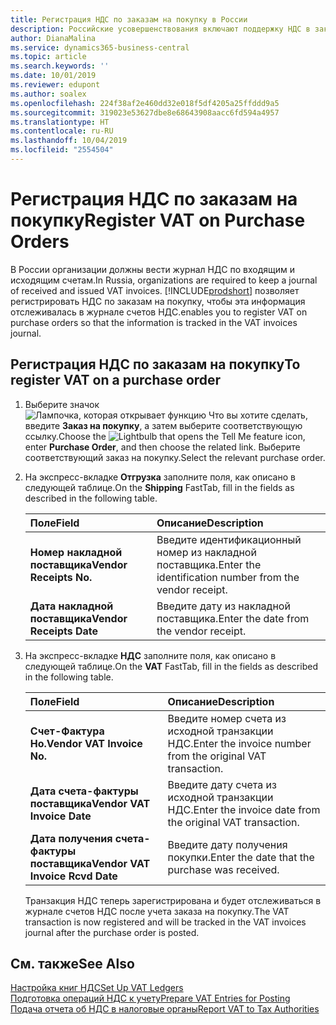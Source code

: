 ```yaml
---
title: Регистрация НДС по заказам на покупку в России
description: Российские усовершенствования включают поддержку НДС в заказах на покупку.
author: DianaMalina
ms.service: dynamics365-business-central
ms.topic: article
ms.search.keywords: ''
ms.date: 10/01/2019
ms.reviewer: edupont
ms.author: soalex
ms.openlocfilehash: 224f38af2e460dd32e018f5df4205a25ffddd9a5
ms.sourcegitcommit: 319023e53627dbe8e68643908aacc6fd594a4957
ms.translationtype: HT
ms.contentlocale: ru-RU
ms.lasthandoff: 10/04/2019
ms.locfileid: "2554504"
---
```

# <a name="register-vat-on-purchase-orders"></a><span data-ttu-id="80450-103">Регистрация НДС по заказам на покупку</span><span class="sxs-lookup"><span data-stu-id="80450-103">Register VAT on Purchase Orders</span></span>

<span data-ttu-id="80450-104">В России организации должны вести журнал НДС по входящим и исходящим счетам.</span><span class="sxs-lookup"><span data-stu-id="80450-104">In Russia, organizations are required to keep a journal of received and issued VAT invoices.</span></span> [!INCLUDE[prodshort](../../includes/prodshort.md)] <span data-ttu-id="80450-105">позволяет регистрировать НДС по заказам на покупку, чтобы эта информация отслеживалась в журнале счетов НДС.</span><span class="sxs-lookup"><span data-stu-id="80450-105">enables you to register VAT on purchase orders so that the information is tracked in the VAT invoices journal.</span></span>

## <a name="to-register-vat-on-a-purchase-order"></a><span data-ttu-id="80450-106">Регистрация НДС по заказам на покупку</span><span class="sxs-lookup"><span data-stu-id="80450-106">To register VAT on a purchase order</span></span>

1. <span data-ttu-id="80450-107">Выберите значок ![Лампочка, которая открывает функцию Что вы хотите сделать](../../media/ui-search/search_small.png "Что вы хотите сделать"), введите **Заказ на покупку**, а затем выберите соответствующую ссылку.</span><span class="sxs-lookup"><span data-stu-id="80450-107">Choose the ![Lightbulb that opens the Tell Me feature](../../media/ui-search/search_small.png "Tell me what you want to do") icon, enter **Purchase Order**, and then choose the related link.</span></span> <span data-ttu-id="80450-108">Выберите соответствующий заказ на покупку.</span><span class="sxs-lookup"><span data-stu-id="80450-108">Select the relevant purchase order.</span></span>

2. <span data-ttu-id="80450-109">На экспресс-вкладке **Отгрузка** заполните поля, как описано в следующей таблице.</span><span class="sxs-lookup"><span data-stu-id="80450-109">On the **Shipping** FastTab, fill in the fields as described in the following table.</span></span>

   | <span data-ttu-id="80450-110">Поле</span><span class="sxs-lookup"><span data-stu-id="80450-110">Field</span></span>                    | <span data-ttu-id="80450-111">Описание</span><span class="sxs-lookup"><span data-stu-id="80450-111">Description</span></span>                                              |
   | :----------------------- | :------------------------------------------------------- |
   | <span data-ttu-id="80450-112">**Номер накладной поставщика**</span><span class="sxs-lookup"><span data-stu-id="80450-112">**Vendor Receipts No.**</span></span>  | <span data-ttu-id="80450-113">Введите идентификационный номер из накладной поставщика.</span><span class="sxs-lookup"><span data-stu-id="80450-113">Enter the identification number from the vendor receipt.</span></span> |
   | <span data-ttu-id="80450-114">**Дата накладной поставщика**</span><span class="sxs-lookup"><span data-stu-id="80450-114">**Vendor Receipts Date**</span></span> | <span data-ttu-id="80450-115">Введите дату из накладной поставщика.</span><span class="sxs-lookup"><span data-stu-id="80450-115">Enter the date from the vendor receipt.</span></span>                  |

3. <span data-ttu-id="80450-116">На экспресс-вкладке **НДС** заполните поля, как описано в следующей таблице.</span><span class="sxs-lookup"><span data-stu-id="80450-116">On the **VAT** FastTab, fill in the fields as described in the following table.</span></span>

   | <span data-ttu-id="80450-117">Поле</span><span class="sxs-lookup"><span data-stu-id="80450-117">Field</span></span>                            | <span data-ttu-id="80450-118">Описание</span><span class="sxs-lookup"><span data-stu-id="80450-118">Description</span></span>                                                 |
   | :------------------------------- | :---------------------------------------------------------- |
   | <span data-ttu-id="80450-119">**Счет-Фактура Но.**</span><span class="sxs-lookup"><span data-stu-id="80450-119">**Vendor VAT Invoice No.**</span></span>       | <span data-ttu-id="80450-120">Введите номер счета из исходной транзакции НДС.</span><span class="sxs-lookup"><span data-stu-id="80450-120">Enter the invoice number from the original VAT transaction.</span></span> |
   | <span data-ttu-id="80450-121">**Дата счета-фактуры поставщика**</span><span class="sxs-lookup"><span data-stu-id="80450-121">**Vendor VAT Invoice Date**</span></span>      | <span data-ttu-id="80450-122">Введите дату счета из исходной транзакции НДС.</span><span class="sxs-lookup"><span data-stu-id="80450-122">Enter the invoice date from the original VAT transaction.</span></span>   |
   | <span data-ttu-id="80450-123">**Дата получения счета-фактуры поставщика**</span><span class="sxs-lookup"><span data-stu-id="80450-123">**Vendor VAT Invoice Rcvd Date**</span></span> | <span data-ttu-id="80450-124">Введите дату получения покупки.</span><span class="sxs-lookup"><span data-stu-id="80450-124">Enter the date that the purchase was received.</span></span>              |

   <span data-ttu-id="80450-125">Транзакция НДС теперь зарегистрирована и будет отслеживаться в журнале счетов НДС после учета заказа на покупку.</span><span class="sxs-lookup"><span data-stu-id="80450-125">The VAT transaction is now registered and will be tracked in the VAT invoices journal after the purchase order is posted.</span></span>

## <a name="see-also"></a><span data-ttu-id="80450-126">См. также</span><span class="sxs-lookup"><span data-stu-id="80450-126">See Also</span></span>

[<span data-ttu-id="80450-127">Настройка книг НДС</span><span class="sxs-lookup"><span data-stu-id="80450-127">Set Up VAT Ledgers</span></span>](How-to-Set-Up-VAT-Ledgers.md)  
[<span data-ttu-id="80450-128">Подготовка операций НДС к учету</span><span class="sxs-lookup"><span data-stu-id="80450-128">Prepare VAT Entries for Posting</span></span>](How-to-Prepare-VAT-Entries-for-Posting.md)  
[<span data-ttu-id="80450-129">Подача отчета об НДС в налоговые органы</span><span class="sxs-lookup"><span data-stu-id="80450-129">Report VAT to Tax Authorities</span></span>](../../finance-how-report-vat.md)  

